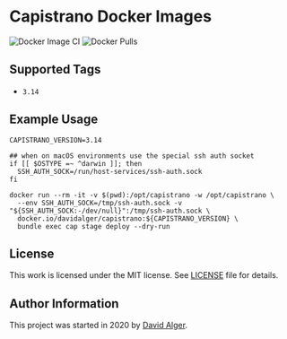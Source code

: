 # Capistrano Docker Images

![Docker Image CI](https://github.com/davidalger/docker-images-capistrano/workflows/Docker%20Image%20CI/badge.svg)
![Docker Pulls](https://img.shields.io/docker/pulls/davidalger/capistrano.svg?label=Docker%20Pulls)

## Supported Tags

* `3.14`

## Example Usage

```
CAPISTRANO_VERSION=3.14

## when on macOS environments use the special ssh auth socket
if [[ $OSTYPE =~ ^darwin ]]; then
  SSH_AUTH_SOCK=/run/host-services/ssh-auth.sock
fi

docker run --rm -it -v $(pwd):/opt/capistrano -w /opt/capistrano \
  --env SSH_AUTH_SOCK=/tmp/ssh-auth.sock -v "${SSH_AUTH_SOCK:-/dev/null}":/tmp/ssh-auth.sock \
  docker.io/davidalger/capistrano:${CAPISTRANO_VERSION} \
  bundle exec cap stage deploy --dry-run
```

## License

This work is licensed under the MIT license. See [LICENSE](https://github.com/davidalger/warden/blob/develop/LICENSE) file for details.

## Author Information

This project was started in 2020 by [David Alger](https://davidalger.com/).
